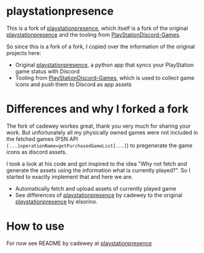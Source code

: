 # playstationpresence

This is a fork of [playstationpresence](https://github.com/cadewey/playstationpresence), which itself is a fork of the original [playstationpresence](https://github.com/elsorino/playstationpresence) and the tooling from [PlayStationDiscord-Games](https://github.com/Tustin/PlayStationDiscord-Games).

So since this is a fork of a fork, I copied over the information of the original projects here:

- Original [playstationpresence](https://github.com/elsorino/playstationpresence), a python
app that syncs your PlayStation game status with Discord
- Tooling from [PlayStationDiscord-Games](https://github.com/Tustin/PlayStationDiscord-Games),
which is used to collect game icons and push them to Discord as app assets

# Differences and why I forked a fork

The fork of cadewey workes great, thank you very much for sharing your work.
But unfortunately all my physically owned games were not included in the fetched games (PSN API `[...]operationName=getPurchasedGameList[...]`) to pregenerate the game icons as discord assets.
 
I took a look at his code and got inspired to the idea "Why not fetch and generate the assets using the information what is currently played?". 
So I started to exactly implement that and here we are.

- Automatically fetch and upload assets of currently played game
- See differences of [playstationpresence](https://github.com/cadewey/playstationpresence) by cadewey to the original [playstationpresence](https://github.com/elsorino/playstationpresence) by elsorino.


# How to use

For now see README by cadewey at [playstationpresence](https://github.com/cadewey/playstationpresence)
